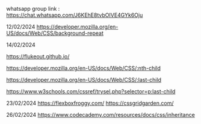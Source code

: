 whatsapp group link : https://chat.whatsapp.com/J6KEhE8tvbOIVE4GYk6Oju

12/02/2024
https://developer.mozilla.org/en-US/docs/Web/CSS/background-repeat

14/02/2024

https://flukeout.github.io/

https://developer.mozilla.org/en-US/docs/Web/CSS/:nth-child

https://developer.mozilla.org/en-US/docs/Web/CSS/:last-child

https://www.w3schools.com/cssref/trysel.php?selector=p:last-child

23/02/2024
https://flexboxfroggy.com/
https://cssgridgarden.com/

26/02/2024
https://www.codecademy.com/resources/docs/css/inheritance